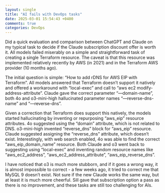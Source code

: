 ```yaml
---
layout: single
title: "AI fails with DevOps tasks"
date: 2025-03-01 15:54:43 +0400
comments: true
categories: DevOps
---
```


Did a quick evaluation and comparison between ChatGPT and Claude on my typical
task to decide if the Claude subscription discount offer is worth it. All
models failed miserably on a simple and straightforward task of creating a
single Terraform resource. The caveat is that this resource was implemented
relatively recently by AWS (in 2021) and in the Terraform AWS provider (10
months ago).

The initial question is simple: “How to add rDNS for AWS EIP with Terraform”.
All models answered that Terraform doesn’t support it natively and offered a
workaround with “local-exec” and call to “aws ec2 modify-address-attribute”.
Claude gave the correct parameter “—domain-name”, both 4o and o3-mini-high
hallucinated parameter names  “—reverse-dns-name” and “—reverse-dns”.

Given a correction that Terraform does support this natively, the models
started hallucinating by inventing or repurposing “aws_eip” resource
attributes. 4o suggested using the “domain” attribute, which is not related to
DNS. o3-mini-high invented “reverse_dns” block for “aws_eip” resource. Claude
suggested assigning the “reverse_dns” attribute, which doesn’t exist.
Interestingly, with web search enabled, 4o was able to find the correct
“aws_eip_domain_name” resource. Both Claude and o3 went back to suggesting
using “local-exec” and inventing random resource names like “aws_ec2_address”,
“aws_ec2_address_attribute”, “aws_eip_reverse_dns”.

I have noticed that o3 is much more stubborn, and if it goes a wrong way, it is
almost impossible to correct - a few weeks ago, it tried to correct me that
MySQL 9 doesn’t exist.  Not sure if the new Claude works the same way, but at
least it is much more cheerful. Sill gave that subscription option a pass as
there is no improvement, and these tasks are still too challenging for AIs.
